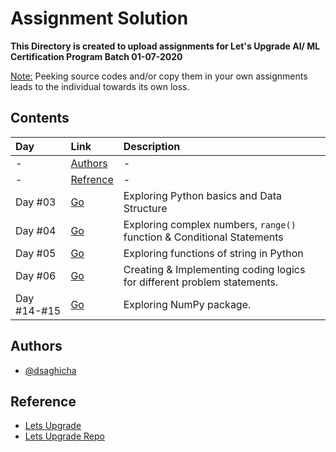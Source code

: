 
# Assignment Solution

**This Directory is created to upload assignments for Let's Upgrade AI/ ML Certification Program Batch 01-07-2020**

<ins>Note:</ins> Peeking source codes and/or copy them in your own assignments leads to the individual towards its own loss.

## Contents

| Day | Link     | Description|
| :-------- | :------- | :------------------------- |
|-|[Authors](#authors)|-|
|-|[Refrence](#reference)|-|
| Day #03| [Go](https://github.com/DSAghicha/LU-AI-ML/tree/main/Day_03)| Exploring Python basics and Data Structure  |
| Day #04|[Go](https://github.com/DSAghicha/LU-AI-ML/tree/main/Day_04)|Exploring complex numbers, `range()` function & Conditional Statements |
|Day #05| [Go](https://github.com/DSAghicha/LU-AI-ML/tree/main/Day_05) | Exploring functions of string in Python |
|Day #06| [Go](https://github.com/DSAghicha/LU-AI-ML/tree/main/Day_06) | Creating & Implementing coding logics for different problem statements.|
|Day #14-#15| [Go](https://github.com/DSAghicha/LU-AI-ML/tree/main/Day_14_15) | Exploring NumPy package.  |

## Authors

- [@dsaghicha](https://github.com/DSAghicha)

## Reference

- [Lets Upgrade](https://letsupgrade.in/)
- [Lets Upgrade Repo](https://github.com/LetsUpgrade/AI-ML-July-2020)
